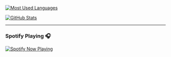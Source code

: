 <!--
**n-osanai/n-osanai** is a ✨ _special_ ✨ repository because its `README.md` (this file) appears on your GitHub profile.

Here are some ideas to get you started:

- 🔭 I’m currently working on ...
- 🌱 I’m currently learning ...
- 👯 I’m looking to collaborate on ...
- 🤔 I’m looking for help with ...
- 💬 Ask me about ...
- 📫 How to reach me: ...
- 😄 Pronouns: ...
- ⚡ Fun fact: ...
-->


[![Most Used Languages](https://github-readme-stats.vercel.app/api?username=n-osanai&count_private=true&show_icons=true)](https://github.com/anuraghazra/github-readme-stats)

[![GitHub Stats](https://github-readme-stats-n-osanai.vercel.app/api/top-langs/?username=n-osanai&layout=compact&exclude_repo=github-readme-stats)](https://github.com/anuraghazra/github-readme-stats)

---

### Spotify Playing 🎧
[![Spotify Now Playing](https://spotify-readme-n-osanai.vercel.app/api/spotify-playing)](https://open.spotify.com/user/Noblevert)
